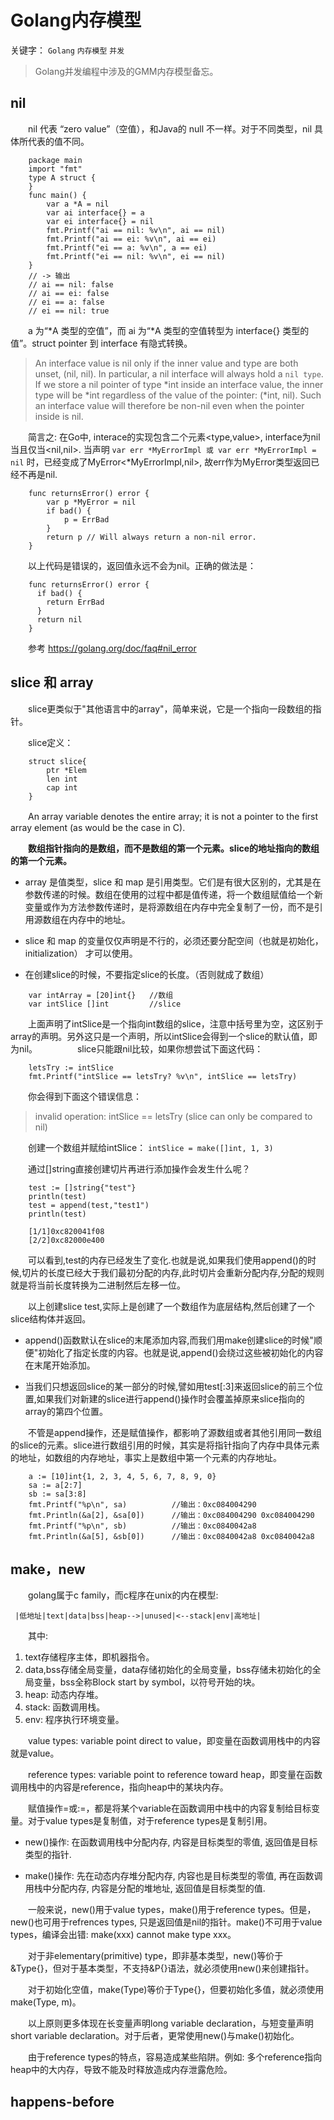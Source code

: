 # Golang内存模型
关键字： `Golang` `内存模型` `并发`  
>Golang并发编程中涉及的GMM内存模型备忘。

## nil
　　nil 代表 “zero value”（空值），和Java的 null 不一样。对于不同类型，nil 具体所代表的值不同。
```
    package main
    import "fmt"
    type A struct {
    }
    func main() {
        var a *A = nil
        var ai interface{} = a
        var ei interface{} = nil
        fmt.Printf("ai == nil: %v\n", ai == nil)
        fmt.Printf("ai == ei: %v\n", ai == ei)
        fmt.Printf("ei == a: %v\n", a == ei)
        fmt.Printf("ei == nil: %v\n", ei == nil)
    }
    // -> 输出
    // ai == nil: false
    // ai == ei: false
    // ei == a: false
    // ei == nil: true
```
　　a 为“\*A 类型的空值”，而 ai 为“\*A 类型的空值转型为 interface{} 类型的值”。struct pointer 到 interface 有隐式转换。

> An interface value is nil only if the inner value and type are both unset, (nil, nil). In particular, a nil interface will always hold a `nil type`. If we store a nil pointer of type \*int inside an interface value, the inner type will be \*int regardless of the value of the pointer: (\*int, nil). Such an interface value will therefore be non-nil even when the pointer inside is nil.

　　简言之: 在Go中, interace的实现包含二个元素<type,value>, interface为nil当且仅当<nil,nil>. 当声明 `var err *MyErrorImpl 或 var err *MyErrorImpl = nil` 时，已经变成了MyError<\*MyErrorImpl,nil>, 故err作为MyError类型返回已经不再是nil.

```
    func returnsError() error {
    	var p *MyError = nil
    	if bad() {
    		p = ErrBad
    	}
    	return p // Will always return a non-nil error.
    }
```
　　以上代码是错误的，返回值永远不会为nil。正确的做法是：
```
    func returnsError() error {
      if bad() {
        return ErrBad
      }
      return nil
    }
```

　　参考 https://golang.org/doc/faq#nil_error

## slice 和 array
　　slice更类似于"其他语言中的array"，简单来说，它是一个指向一段数组的指针。

　　slice定义：
```
    struct slice{
        ptr *Elem
        len int
        cap int
    }
```

　　An array variable denotes the entire array; it is not a pointer to the first array element (as would be the case in C).

　　**数组指针指向的是数组，而不是数组的第一个元素。slice的地址指向的数组的第一个元素。**   

* array 是值类型，slice 和 map 是引用类型。它们是有很大区别的，尤其是在参数传递的时候。数组在使用的过程中都是值传递，将一个数组赋值给一个新变量或作为方法参数传递时，是将源数组在内存中完全复制了一份，而不是引用源数组在内存中的地址。

* slice 和 map 的变量仅仅声明是不行的，必须还要分配空间（也就是初始化，initialization） 才可以使用。

* 在创建slice的时候，不要指定slice的长度。（否则就成了数组）
```
    var intArray = [20]int{}   //数组
    var intSlice []int         //slice
```
　　上面声明了intSlice是一个指向int数组的slice，注意中括号里为空，这区别于array的声明。另外这只是一个声明，所以intSlice会得到一个slice的默认值，即为nil。
　　
　　slice只能跟nil比较，如果你想尝试下面这代码：
```
    letsTry := intSlice  
    fmt.Printf("intSlice == letsTry? %v\n", intSlice == letsTry)
```  
　　你会得到下面这个错误信息：
> invalid operation: intSlice == letsTry (slice can only be compared to nil)  

　　创建一个数组并赋给intSlice： `intSlice = make([]int, 1, 3)`

　　通过[]string直接创建切片再进行添加操作会发生什么呢？
```
    test := []string{"test"}
    println(test)
    test = append(test,"test1")
    println(test)

    [1/1]0xc820041f08
    [2/2]0xc82000e400
```
　　可以看到,test的内存已经发生了变化.也就是说,如果我们使用append()的时候,切片的长度已经大于我们最初分配的内存,此时切片会重新分配内存,分配的规则就是将当前长度转换为二进制然后左移一位。

　　以上创建slice test,实际上是创建了一个数组作为底层结构,然后创建了一个slice结构体并返回。

* append()函数默认在slice的末尾添加内容,而我们用make创建slice的时候"顺便"初始化了指定长度的内容。也就是说,append()会绕过这些被初始化的内容在末尾开始添加。

* 当我们只想返回slice的某一部分的时候,譬如用test[:3]来返回slice的前三个位置,如果我们对新建的slice进行append()操作时会覆盖掉原来slice指向的array的第四个位置。

　　不管是append操作，还是赋值操作，都影响了源数组或者其他引用同一数组的slice的元素。slice进行数组引用的时候，其实是将指针指向了内存中具体元素的地址，如数组的内存地址，事实上是数组中第一个元素的内存地址。
```
    a := [10]int{1, 2, 3, 4, 5, 6, 7, 8, 9, 0}
    sa := a[2:7]
    sb := sa[3:8]
    fmt.Printf("%p\n", sa)          //输出：0xc084004290
    fmt.Println(&a[2], &sa[0])      //输出：0xc084004290 0xc084004290
    fmt.Printf("%p\n", sb)          //输出：0xc0840042a8
    fmt.Println(&a[5], &sb[0])      //输出：0xc0840042a8 0xc0840042a8
```
## make，new
　　golang属于c family，而c程序在unix的内在模型:

```
 |低地址|text|data|bss|heap-->|unused|<--stack|env|高地址|
```
　　其中:
1. text存储程序主体，即机器指令。
2. data,bss存储全局变量，data存储初始化的全局变量，bss存储未初始化的全局变量，bss全称Block start by symbol，以符号开始的块。
3. heap: 动态内存堆。
4. stack: 函数调用栈。
5. env: 程序执行环境变量。

　　value types: variable point direct to value，即变量在函数调用栈中的内容就是value。

　　reference types: variable point to reference toward heap，即变量在函数调用栈中的内容是reference，指向heap中的某块内存。

　　赋值操作=或:=，都是将某个variable在函数调用中栈中的内容复制给目标变量。对于value types是复制值，对于reference types是复制引用。

* new()操作: 在函数调用栈中分配内存, 内容是目标类型的零值, 返回值是目标类型的指针.

* make()操作: 先在动态内存堆分配内存, 内容也是目标类型的零值, 再在函数调用栈中分配内存, 内容是分配的堆地址, 返回值是目标类型的值.

　　一般来说，new()用于value types，make()用于reference types。但是， new()也可用于refrences types, 只是返回值是nil的指针。make()不可用于value types，编译会出错: make(xxx) cannot  make type xxx。

　　对于非elementary(primitive) type，即非基本类型，new()等价于&Type{}，但对于基本类型，不支持&P{}语法，就必须使用new()来创建指针。

　　对于初始化空值，make(Type)等价于Type{}，但要初始化多值，就必须使用make(Type, m)。

　　以上原则更多体现在长变量声明long variable declaration，与短变量声明short variable declaration。对于后者，更常使用new()与make()初始化。

　　由于reference types的特点，容易造成某些陷阱。例如: 多个reference指向heap中的大内存，导致不能及时释放造成内存泄露危险。
## happens-before
